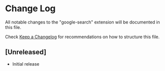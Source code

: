 # Change Log

All notable changes to the "google-search" extension will be documented in this file.

Check [Keep a Changelog](http://keepachangelog.com/) for recommendations on how to structure this file.

## [Unreleased]

- Initial release